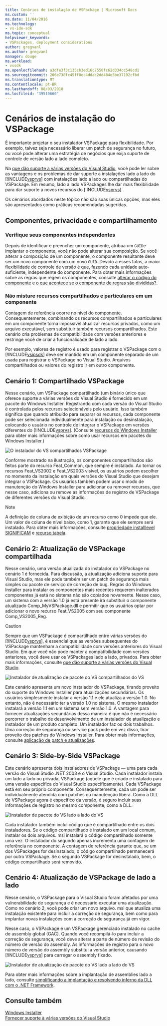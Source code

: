 ```yaml
---
title: Cenários de instalação de VSPackage | Microsoft Docs
ms.custom: ''
ms.date: 11/04/2016
ms.technology:
- vs-ide-sdk
ms.topic: conceptual
helpviewer_keywords:
- VSPackages, deployment considerations
author: gregvanl
ms.author: gregvanl
manager: douge
ms.workload:
- vssdk
ms.openlocfilehash: a3dfe3f3c135cb3ed16c7550fc62d334cc548cd1
ms.sourcegitcommit: 206e738fc45ff8ec4ddac2dd484e5be37192cfbd
ms.translationtype: MT
ms.contentlocale: pt-BR
ms.lasthandoff: 08/03/2018
ms.locfileid: "39510660"
---
```

# <a name="vspackage-setup-scenarios"></a>Cenários de instalação do VSPackage

É importante projetar o seu instalador VSPackage para flexibilidade. Por exemplo, talvez seja necessário liberar um patch de segurança no futuro, ou você pode alterar uma estratégia de negócios que exija suporte de controle de versão lado a lado completo.

Na [que dão suporte a várias versões do Visual Studio](../../extensibility/supporting-multiple-versions-of-visual-studio.md), você pode ler sobre as vantagens e os problemas de dar suporte a instalações lado a lado do [!INCLUDE[vsprvs](../../code-quality/includes/vsprvs_md.md)] com instalações lado a lado ou compartilhadas do VSPackage. Em resumo, lado a lado VSPackages lhe dar mais flexibilidade para dar suporte a novos recursos do [!INCLUDE[vsprvs](../../code-quality/includes/vsprvs_md.md)].

Os cenários abordados neste tópico não são suas únicas opções, mas eles são apresentados como práticas recomendadas sugeridas.

## <a name="components-privacy-and-sharing"></a>Componentes, privacidade e compartilhamento

### <a name="make-your-components-independent"></a>Verifique seus componentes independentes

Depois de identificar e preencher um componente, atribua um `GUID`e implantar o componente, você não pode alterar sua composição. Se você alterar a composição de um componente, o componente resultante deve ser um novo componente com um novo `GUID`. Devido a esses fatos, a maior flexibilidade de controle de versão é que, fazendo cada unidade auto-suficiente, independente do componente. Para obter mais informações sobre as regras que regem os componentes, consulte [alterar o código do componente](/windows/desktop/Msi/changing-the-component-code) e [o que acontece se o componente de regras são divididas?](http://msdn.microsoft.com/library/aa372795\(VS.85\).aspx).

### <a name="do-not-mix-shared-and-private-resources-in-a-component"></a>Não misture recursos compartilhados e particulares em um componente

Contagem de referência ocorre no nível do componente. Consequentemente, combinando os recursos compartilhados e particulares em um componente torna impossível atualizar recursos privados, como um arquivo executável, sem substituir também recursos compartilhados. Este cenário cria problemas de compatibilidade com versões anteriores e restringe você de criar a funcionalidade de lado a lado.

Por exemplo, valores de registro é usado para registrar o VSPackage com o [!INCLUDE[vsipsdk](../../extensibility/includes/vsipsdk_md.md)] deve ser mantido em um componente separado de um usada para registrar o VSPackage no Visual Studio. Arquivos compartilhados ou valores do registro ir em outro componente.

## <a name="scenario-1-shared-vspackage"></a>Cenário 1: Compartilhado VSPackage

Nesse cenário, um VSPackage compartilhado (um binário único que oferece suporte a várias versões do Visual Studio é fornecido em um pacote do Windows Installer. Registrando com cada versão do Visual Studio é controlada pelos recursos selecionáveis pelo usuário. Isso também significa que quando atribuído para separar os recursos, cada componente pode ser selecionada individualmente para instalação ou desinstalação, colocando o usuário no controle de integrar o VSPackage em versões diferentes do [!INCLUDE[vsprvs](../../code-quality/includes/vsprvs_md.md)]. (Consulte [recursos do Windows Installer](/windows/desktop/Msi/windows-installer-features) para obter mais informações sobre como usar recursos em pacotes do Windows Installer.)

![O instalador do VS compartilhados VSPackage](../../extensibility/internals/media/vs_sharedpackage.gif "VS_SharedPackage")

Conforme mostrado na ilustração, os componentes compartilhados são feitos parte do recurso Feat_Common, que sempre é instalado. Ao tornar os recursos Feat_VS2002 e Feat_VS2003 visível, os usuários podem escolher no momento da instalação em quais versões do Visual Studio que desejam integrar o VSPackage. Os usuários também podem usar o modo de manutenção do Windows Installer para adicionar ou remover recursos, que nesse caso, adiciona ou remove as informações de registro de VSPackage de diferentes versões do Visual Studio.

> [!NOTE]
> A definição de coluna de exibição de um recurso como 0 impede que ele. Um valor de coluna de nível baixo, como 1, garante que ele sempre será instalado. Para obter mais informações, consulte [propriedade installlevel SIGNIFICAM](/windows/desktop/Msi/installlevel) e [recurso tabela](/windows/desktop/Msi/feature-table).

## <a name="scenario-2-shared-vspackage-update"></a>Cenário 2: Atualização de VSPackage compartilhada

Nesse cenário, uma versão atualizada do instalador do VSPackage no cenário 1 é fornecida. Para discussão, a atualização adiciona suporte para Visual Studio, mas ele pode também ser um patch de segurança mais simples ou pacote de serviço de correção de bug. Regras do Windows Installer para instalar os componentes mais recentes requerem inalterados componentes já está no sistema não são copiados novamente. Nesse caso, um sistema com a versão 1.0 já está presente irá substituir o componente atualizado Comp_MyVSPackage.dll e permitir que os usuários optar por adicionar o novo recurso Feat_VS2005 com seu componente Comp_VS2005_Reg.

> [!CAUTION]
> Sempre que um VSPackage é compartilhado entre várias versões do [!INCLUDE[vsprvs](../../code-quality/includes/vsprvs_md.md)], é essencial que as versões subsequentes do VSPackage mantenham a compatibilidade com versões anteriores do Visual Studio. Em que você não pode manter a compatibilidade com versões anteriores, você deve usar os VSPackages lado a lado, privados. Para obter mais informações, consulte [que dão suporte a várias versões do Visual Studio](../../extensibility/supporting-multiple-versions-of-visual-studio.md).

![Instalador de atualização de pacote do VS compartilhados do VS](../../extensibility/internals/media/vs_sharedpackageupdate.gif "VS_SharedPackageUpdate")

Este cenário apresenta um novo instalador do VSPackage, tirando proveito do suporte do Windows Installer para atualizações secundárias. Os usuários simplesmente instalar a versão 1.1 e ele atualiza a versão 1.0. No entanto, não é necessário ter a versão 1.0 no sistema. O mesmo instalador instalará a versão 1.1 em um sistema sem versão 1.0. A vantagem para fornecer atualizações secundárias dessa maneira é que não é necessário percorrer o trabalho de desenvolvimento de um instalador de atualização e instalador de um produto completo. Um instalador faz os dois trabalhos. Uma correção de segurança ou service pack pode em vez disso, tirar proveito dos patches do Windows Installer. Para obter mais informações, consulte [aplicação de patch e atualizações](/windows/desktop/Msi/patching-and-upgrades).

## <a name="scenario-3-side-by-side-vspackage"></a>Cenário 3: Side-by-Side VSPackage

Este cenário apresenta dois instaladores de VSPackage — uma para cada versão do Visual Studio .NET 2003 e o Visual Studio. Cada instalador instala um lado a lado ou privada, VSPackage (aquele que é criado e instalado para uma versão específica do Visual Studio especificamente). Cada VSPackage está em seu próprio componente. Consequentemente, cada um pode ser individualmente atendida com patches ou manutenção libera. Como a DLL de VSPackage agora é específico da versão, é seguro incluir suas informações de registro no mesmo componente, como a DLL.

![Instalador de pacote do VS lado a lado do VS](../../extensibility/internals/media/vs_sbys_package.gif "VS_SbyS_Package")

Cada instalador também inclui código que é compartilhado entre os dois instaladores. Se o código compartilhado é instalado em um local comum, instalar os dois arquivos. msi instalará o código compartilhado somente uma vez. O instalador do segundo apenas incrementa uma contagem de referência no componente. A contagem de referência garante que, se um dos VSPackages for desinstalado, o código compartilhado permanecerá por outro VSPackage. Se o segundo VSPackage for desinstalado, bem, o código compartilhado será removido.

## <a name="scenario-4-side-by-side-vspackage-update"></a>Cenário 4: Atualização de VSPackage de lado a lado

Nesse cenário, o VSPackage para o Visual Studio foram afetados por uma vulnerabilidade de segurança e é necessário executar uma atualização. Como no cenário 2, você pode criar um novo arquivo. msi que atualiza uma instalação existente para incluir a correção de segurança, bem como para implantar novas instalações com a correção de segurança já em vigor.

Nesse caso, o VSPackage é um VSPackage gerenciado instalado no cache de assembly global (GAC). Quando você recompilá-lo para incluir a correção de segurança, você deve alterar a parte de número de revisão do número de versão do assembly. As informações de registro para o novo número de versão do assembly substitui a versão anterior, causando [!INCLUDE[vsprvs](../../code-quality/includes/vsprvs_md.md)] para carregar o assembly fixado.

![Instalador de atualização de pacote do VS lado a lado do VS](../../extensibility/internals/media/vs_sbys_packageupdate.gif "VS_SbyS_PackageUpdate")

Para obter mais informações sobre a implantação de assemblies lado a lado, consulte [simplificando a implantação e resolvendo inferno da DLL com o .NET Framework](http://msdn.microsoft.com/library/ms973843.aspx).

## <a name="see-also"></a>Consulte também

[Windows Installer](/windows/desktop/Msi/windows-installer-portal)  
[Fornecer suporte à várias versões do Visual Studio](../../extensibility/supporting-multiple-versions-of-visual-studio.md)
